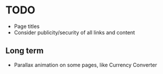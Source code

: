 # TODO

- Page titles
- Consider publicity/security of all links and content

## Long term
- Parallax animation on some pages, like Currency Converter